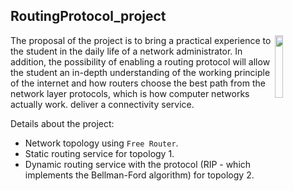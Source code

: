 ## RoutingProtocol_project
<img align="right" width="16%" src="https://user-images.githubusercontent.com/80075307/220129072-48d5ff96-a10d-4e0b-9024-9374bee2c0c2.svg">
The proposal of the project is to bring a practical experience to the student in the daily life of a network administrator. 
In addition, the possibility of enabling a routing protocol will allow the student an in-depth understanding of the working 
principle of the internet and how routers choose the best path from the network layer protocols, which is how computer networks actually work. 
deliver a connectivity service.


Details about the project:
  * Network topology using `Free Router`.
  * Static routing service for topology 1.
  * Dynamic routing service with the protocol (RIP - which implements the Bellman-Ford algorithm) for topology 2.
